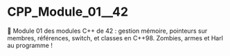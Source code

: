 # CPP_Module_01__42
🧠 Module 01 des modules C++ de 42 : gestion mémoire, pointeurs sur membres, références, switch, et classes en C++98. Zombies, armes et Harl au programme !
